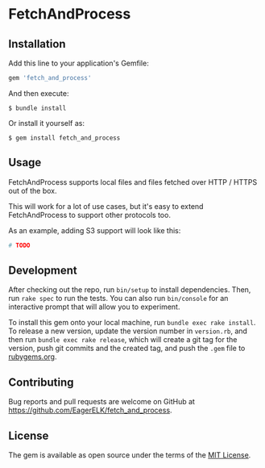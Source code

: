 # FetchAndProcess

## Installation

Add this line to your application's Gemfile:

```ruby
gem 'fetch_and_process'
```

And then execute:

    $ bundle install

Or install it yourself as:

    $ gem install fetch_and_process

## Usage

FetchAndProcess supports local files and files fetched over HTTP / HTTPS out of the box.

This will work for a lot of use cases, but it's easy to extend FetchAndProcess to support other protocols too.

As an example, adding S3 support will look like this:

```ruby
# TODO
```

## Development

After checking out the repo, run `bin/setup` to install dependencies. Then, run `rake spec` to run the tests. You can also run `bin/console` for an interactive prompt that will allow you to experiment.

To install this gem onto your local machine, run `bundle exec rake install`. To release a new version, update the version number in `version.rb`, and then run `bundle exec rake release`, which will create a git tag for the version, push git commits and the created tag, and push the `.gem` file to [rubygems.org](https://rubygems.org).

## Contributing

Bug reports and pull requests are welcome on GitHub at https://github.com/EagerELK/fetch_and_process.

## License

The gem is available as open source under the terms of the [MIT License](https://opensource.org/licenses/MIT).
